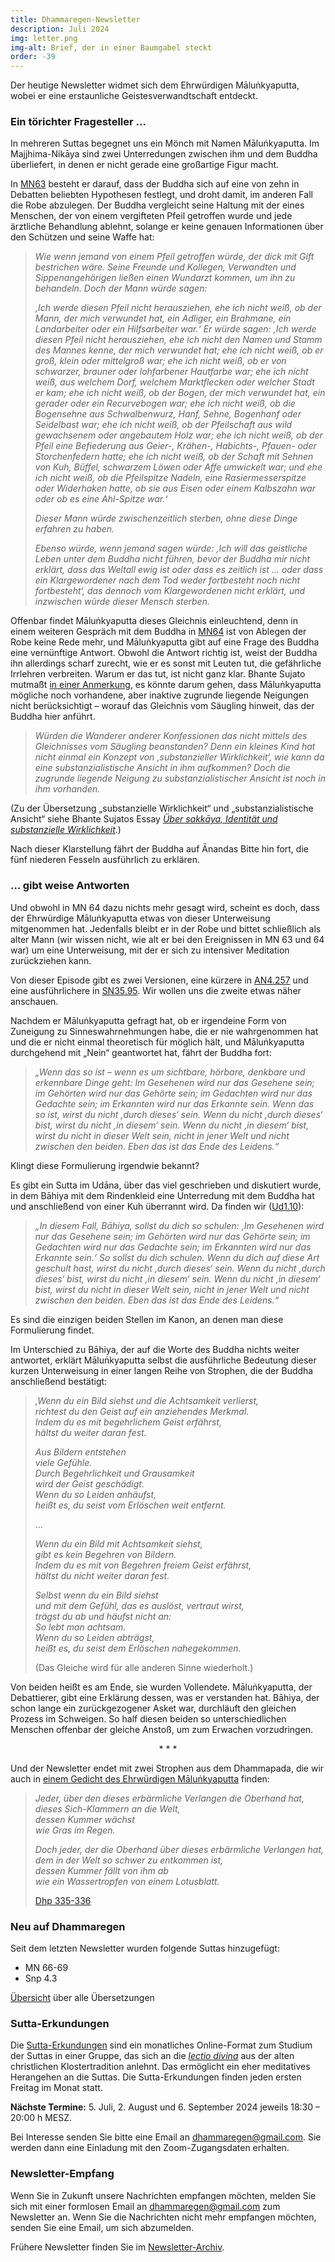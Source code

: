 ```yaml
---
title: Dhammaregen-Newsletter
description: Juli 2024
img: letter.png
img-alt: Brief, der in einer Baumgabel steckt
order: -39
---
```


Der heutige Newsletter widmet sich dem Ehrwürdigen Māluṅkyaputta, wobei er eine erstaunliche Geistesverwandtschaft entdeckt.

### Ein törichter Fragesteller …

In mehreren Suttas begegnet uns ein Mönch mit Namen Māluṅkyaputta. Im Majjhima-Nikāya sind zwei Unterredungen zwischen ihm und dem Buddha überliefert, in denen er nicht gerade eine großartige Figur macht.

In [MN63](#/sutta/mn63/de/sabbamitta) besteht er darauf, dass der Buddha sich auf eine von zehn in Debatten beliebten Hypothesen festlegt, und droht damit, im anderen Fall die Robe abzulegen. Der Buddha vergleicht seine Haltung mit der eines Menschen, der von einem vergifteten Pfeil getroffen wurde und jede ärztliche Behandlung ablehnt, solange er keine genauen Informationen über den Schützen und seine Waffe hat:

>*Wie wenn jemand von einem Pfeil getroffen würde, der dick mit Gift bestrichen wäre. Seine Freunde und Kollegen, Verwandten und Sippenangehörigen ließen einen Wundarzt kommen, um ihn zu behandeln. Doch der Mann würde sagen:*  
>
>*‚Ich werde diesen Pfeil nicht herausziehen, ehe ich nicht weiß, ob der Mann, der mich verwundet hat, ein Adliger, ein Brahmane, ein Landarbeiter oder ein Hilfsarbeiter war.‘ Er würde sagen: ‚Ich werde diesen Pfeil nicht herausziehen, ehe ich nicht den Namen und Stamm des Mannes kenne, der mich verwundet hat; ehe ich nicht weiß, ob er groß, klein oder mittelgroß war; ehe ich nicht weiß, ob er von schwarzer, brauner oder lohfarbener Hautfarbe war; ehe ich nicht weiß, aus welchem Dorf, welchem Marktflecken oder welcher Stadt er kam; ehe ich nicht weiß, ob der Bogen, der mich verwundet hat, ein gerader oder ein Recurvebogen war; ehe ich nicht weiß, ob die Bogensehne aus Schwalbenwurz, Hanf, Sehne, Bogenhanf oder Seidelbast war; ehe ich nicht weiß, ob der Pfeilschaft aus wild gewachsenem oder angebautem Holz war; ehe ich nicht weiß, ob der Pfeil eine Befiederung aus Geier-, Krähen-, Habichts-, Pfauen- oder Storchenfedern hatte; ehe ich nicht weiß, ob der Schaft mit Sehnen von Kuh, Büffel, schwarzem Löwen oder Affe umwickelt war; und ehe ich nicht weiß, ob die Pfeilspitze Nadeln, eine Rasiermesserspitze oder Widerhaken hatte, ob sie aus Eisen oder einem Kalbszahn war oder ob es eine Ahl-Spitze war.‘*  
>
>*Dieser Mann würde zwischenzeitlich sterben, ohne diese Dinge erfahren zu haben.*  
>
>*Ebenso würde, wenn jemand sagen würde: ‚Ich will das geistliche Leben unter dem Buddha nicht führen, bevor der Buddha mir nicht erklärt, dass das Weltall ewig ist oder dass es zeitlich ist … oder dass ein Klargewordener nach dem Tod weder fortbesteht noch nicht fortbesteht‘, das dennoch vom Klargewordenen nicht erklärt, und inzwischen würde dieser Mensch sterben.*

Offenbar findet Māluṅkyaputta dieses Gleichnis einleuchtend, denn in einem weiteren Gespräch mit dem Buddha in [MN64](#/sutta/mn64/de/sabbamitta) ist von Ablegen der Robe keine Rede mehr, und Māluṅkyaputta gibt auf eine Frage des Buddha eine vernünftige Antwort. Obwohl die Antwort richtig ist, weist der Buddha ihn allerdings scharf zurecht, wie er es sonst mit Leuten tut, die gefährliche Irrlehren verbreiten. Warum er das tut, ist nicht ganz klar. Bhante Sujato mutmaßt [in einer Anmerkung](https://suttacentral.net/mn64/en/sujato?lang=de&layout=linebyline&reference=main&notes=sidenotes&highlight=false&script=latin#3.1), es könnte darum gehen, dass Māluṅkyaputta mögliche noch vorhandene, aber inaktive zugrunde liegende Neigungen nicht berücksichtigt – worauf das Gleichnis vom Säugling hinweit, das der Buddha hier anführt.

>*Würden die Wanderer anderer Konfessionen das nicht mittels des Gleichnisses vom Säugling beanstanden? Denn ein kleines Kind hat nicht einmal ein Konzept von ‚substanzieller Wirklichkeit‘, wie kann da eine substanzialistische Ansicht in ihm aufkommen? Doch die zugrunde liegende Neigung zu substanzialistischer Ansicht ist noch in ihm vorhanden.*

(Zu der Übersetzung „substanzielle Wirklichkeit“ und „substanzialistische Ansicht“ siehe Bhante Sujatos Essay [*Über sakkāya, Identität und substanzielle Wirklichkeit*](#/wiki/buddhismuskunde/sakkaya).)

Nach dieser Klarstellung fährt der Buddha auf Ānandas Bitte hin fort, die fünf niederen Fesseln ausführlich zu erklären.

### … gibt weise Antworten

Und obwohl in MN 64 dazu nichts mehr gesagt wird, scheint es doch, dass der Ehrwürdige Māluṅkyaputta etwas von dieser Unterweisung mitgenommen hat. Jedenfalls bleibt er in der Robe und bittet schließlich als alter Mann (wir wissen nicht, wie alt er bei den Ereignissen in MN 63 und 64 war) um eine Unterweisung, mit der er sich zu intensiver Meditation zurückziehen kann.

Von dieser Episode gibt es zwei Versionen, eine kürzere in [AN4.257](#/sutta/an4.257/de/sabbamitta) und eine ausführlichere in [SN35.95](#/sutta/sn35.95/de/sabbamitta). Wir wollen uns die zweite etwas näher anschauen.

Nachdem er Māluṅkyaputta gefragt hat, ob er irgendeine Form von Zuneigung zu Sinneswahrnehmungen habe, die er nie wahrgenommen hat und die er nicht einmal theoretisch für möglich hält, und Māluṅkyaputta durchgehend mit „Nein“ geantwortet hat, fährt der Buddha fort:

>*„Wenn das so ist – wenn es um sichtbare, hörbare, denkbare und erkennbare Dinge geht: Im Gesehenen wird nur das Gesehene sein; im Gehörten wird nur das Gehörte sein; im Gedachten wird nur das Gedachte sein; im Erkannten wird nur das Erkannte sein. Wenn das so ist, wirst du nicht ‚durch dieses‘ sein. Wenn du nicht ‚durch dieses‘ bist, wirst du nicht ‚in diesem‘ sein. Wenn du nicht ‚in diesem‘ bist, wirst du nicht in dieser Welt sein, nicht in jener Welt und nicht zwischen den beiden. Eben das ist das Ende des Leidens.“*

Klingt diese Formulierung irgendwie bekannt?

Es gibt ein Sutta im Udāna, über das viel geschrieben und diskutiert wurde, in dem Bāhiya mit dem Rindenkleid eine Unterredung mit dem Buddha hat und anschließend von einer Kuh überrannt wird. Da finden wir ([Ud1.10](#/sutta/ud1.10/de/sabbamitta)):

>*„In diesem Fall, Bāhiya, sollst du dich so schulen: ‚Im Gesehenen wird nur das Gesehene sein; im Gehörten wird nur das Gehörte sein; im Gedachten wird nur das Gedachte sein; im Erkannten wird nur das Erkannte sein.‘ So sollst du dich schulen. Wenn du dich auf diese Art geschult hast, wirst du nicht ‚durch dieses‘ sein. Wenn du nicht ‚durch dieses‘ bist, wirst du nicht ‚in diesem‘ sein. Wenn du nicht ‚in diesem‘ bist, wirst du nicht in dieser Welt sein, nicht in jener Welt und nicht zwischen den beiden. Eben das ist das Ende des Leidens.“*

Es sind die einzigen beiden Stellen im Kanon, an denen man diese Formulierung findet.

Im Unterschied zu Bāhiya, der auf die Worte des Buddha nichts weiter antwortet, erklärt Māluṅkyaputta selbst die ausführliche Bedeutung dieser kurzen Unterweisung in einer langen Reihe von Strophen, die der Buddha anschließend bestätigt:

>*‚Wenn du ein Bild siehst und die Achtsamkeit verlierst,*  
>*richtest du den Geist auf ein anziehendes Merkmal.*  
>*Indem du es mit begehrlichem Geist erfährst,*  
>*hältst du weiter daran fest.*
>
>*Aus Bildern entstehen*  
>*viele Gefühle.*  
>*Durch Begehrlichkeit und Grausamkeit*  
>*wird der Geist geschädigt.*  
>*Wenn du so Leiden anhäufst,*  
>*heißt es, du seist vom Erlöschen weit entfernt.*
>
>…
>
>*Wenn du ein Bild mit Achtsamkeit siehst,*  
>*gibt es kein Begehren von Bildern.*  
>*Indem du es mit von Begehren freiem Geist erfährst,*  
>*hältst du nicht weiter daran fest.*
>
>*Selbst wenn du ein Bild siehst*  
>*und mit dem Gefühl, das es auslöst, vertraut wirst,*  
>*trägst du ab und häufst nicht an:*  
>*So lebt man achtsam.*  
>*Wenn du so Leiden abträgst,*  
>*heißt es, du seist dem Erlöschen nahegekommen.*
>
>(Das Gleiche wird für alle anderen Sinne wiederholt.)

Von beiden heißt es am Ende, sie wurden Vollendete. Māluṅkyaputta, der Debattierer, gibt eine Erklärung dessen, was er verstanden hat. Bāhiya, der schon lange ein zurückgezogener Asket war, durchläuft den gleichen Prozess im Schweigen. So half diesen beiden so unterschiedlichen Menschen offenbar der gleiche Anstoß, um zum Erwachen vorzudringen.

<div style="text-align: center;">* * *</div>

Und der Newsletter endet mit zwei Strophen aus dem Dhammapada, die wir auch in [einem Gedicht des Ehrwürdigen Māluṅkyaputta](#/sutta/thag6.5/de/sabbamitta) finden:

>*Jeder, über den dieses erbärmliche Verlangen die Oberhand hat,*  
>*dieses Sich-Klammern an die Welt,*  
>*dessen Kummer wächst*  
>*wie Gras im Regen.*  
>
>*Doch jeder, der die Oberhand über dieses erbärmliche Verlangen hat,*  
>*dem in der Welt so schwer zu entkommen ist,*  
>*dessen Kummer fällt von ihm ab*  
>*wie ein Wassertropfen von einem Lotusblatt.*
>
>[Dhp 335-336](#/sutta/dhp335:1/de/sabbamitta) 

### Neu auf Dhammaregen

Seit dem letzten Newsletter wurden folgende Suttas hinzugefügt:

- MN 66-69
- Snp 4.3

[Übersicht](#/wiki/uebersetzung/uebersicht) über alle Übersetzungen

### Sutta-Erkundungen 

Die [Sutta-Erkundungen](#/wiki/erkundung) sind ein monatliches Online-Format zum Studium der Suttas in einer Gruppe, das sich an die [*lectio divina*](https://de.wikipedia.org/wiki/Lectio_divina) aus der alten christlichen Klostertradition anlehnt. Das ermöglicht ein eher meditatives Herangehen an die Suttas. Die Sutta-Erkundungen finden jeden ersten Freitag im Monat statt. 

**Nächste Termine:** 5. Juli, 2. August und 6. September 2024 jeweils 18:30 – 20:00 h MESZ.

Bei Interesse senden Sie bitte eine Email an [dhammaregen@gmail.com](mailto:dhammaregen@gmail.com). Sie werden dann eine Einladung mit den Zoom-Zugangsdaten erhalten.

### Newsletter-Empfang

Wenn Sie in Zukunft unsere Nachrichten empfangen möchten, melden Sie sich mit einer formlosen Email an [dhammaregen@gmail.com](mailto:dhammaregen@gmail.com) zum Newsletter an. Wenn Sie die Nachrichten nicht mehr empfangen möchten, senden Sie eine Email, um sich abzumelden. 

Frühere Newsletter finden Sie im [Newsletter-Archiv](#/wiki/news/inhalt).